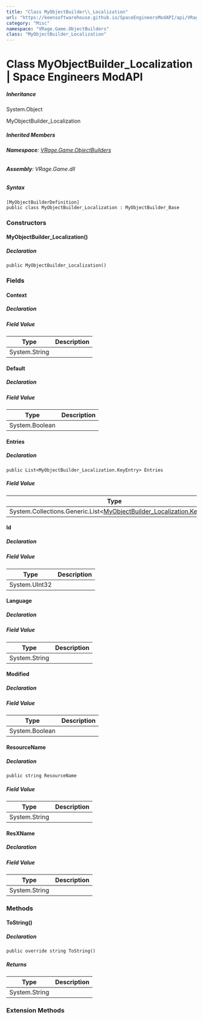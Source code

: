 ```yaml
---
title: "Class MyObjectBuilder\\_Localization"
url: "https://keensoftwarehouse.github.io/SpaceEngineersModAPI/api/VRage.Game.ObjectBuilders.MyObjectBuilder_Localization.html"
category: "Misc"
namespace: "VRage.Game.ObjectBuilders"
class: "MyObjectBuilder_Localization"
---
```


# Class MyObjectBuilder\_Localization | Space Engineers ModAPI

##### Inheritance

System.Object

MyObjectBuilder\_Localization

##### Inherited Members

###### **Namespace**: [VRage.Game.ObjectBuilders](https://keensoftwarehouse.github.io/SpaceEngineersModAPI/api/VRage.Game.ObjectBuilders.html)

###### **Assembly**: VRage.Game.dll

##### Syntax

```
[MyObjectBuilderDefinition]
public class MyObjectBuilder_Localization : MyObjectBuilder_Base
```

### Constructors

#### MyObjectBuilder\_Localization()

##### Declaration

```
public MyObjectBuilder_Localization()
```

### Fields

#### Context

##### Declaration

##### Field Value

| Type | Description |
| --- | --- |
| System.String |     |

#### Default

##### Declaration

##### Field Value

| Type | Description |
| --- | --- |
| System.Boolean |     |

#### Entries

##### Declaration

```
public List<MyObjectBuilder_Localization.KeyEntry> Entries
```

##### Field Value

| Type | Description |
| --- | --- |
| System.Collections.Generic.List<[MyObjectBuilder\_Localization.KeyEntry](https://keensoftwarehouse.github.io/SpaceEngineersModAPI/api/VRage.Game.ObjectBuilders.MyObjectBuilder_Localization.KeyEntry.html)\> |     |

#### Id

##### Declaration

##### Field Value

| Type | Description |
| --- | --- |
| System.UInt32 |     |

#### Language

##### Declaration

##### Field Value

| Type | Description |
| --- | --- |
| System.String |     |

#### Modified

##### Declaration

##### Field Value

| Type | Description |
| --- | --- |
| System.Boolean |     |

#### ResourceName

##### Declaration

```
public string ResourceName
```

##### Field Value

| Type | Description |
| --- | --- |
| System.String |     |

#### ResXName

##### Declaration

##### Field Value

| Type | Description |
| --- | --- |
| System.String |     |

### Methods

#### ToString()

##### Declaration

```
public override string ToString()
```

##### Returns

| Type | Description |
| --- | --- |
| System.String |     |

### Extension Methods